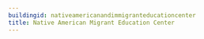 ```yaml
---
buildingid: nativeamericanandimmigranteducationcenter
title: Native American Migrant Education Center
---
```



